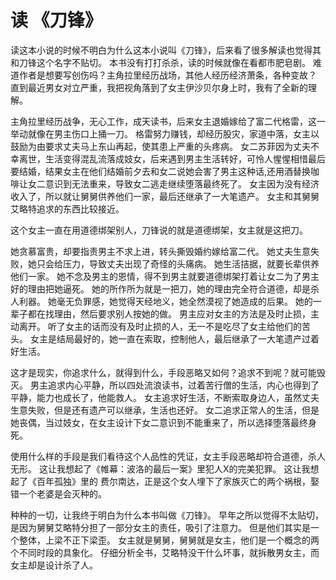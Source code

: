 # 读 《刀锋》

读这本小说的时候不明白为什么这本小说叫《刀锋》，后来看了很多解读也觉得其和刀锋这个名字不贴切。
本书没有打打杀杀，读的时候就像在看都市肥皂剧。
难道作者是想要写创伤吗？主角拉里经历战场，其他人经历经济萧条，各种变故？
直到最近男女对立严重，我把视角落到了女主伊沙贝尔身上时，我有了全新的理解。

主角拉里经历战争，无心工作，成天读书，后来女主退婚嫁给了富二代格雷，这一举动就像在男主伤口上捅一刀。
格雷努力赚钱，却经历股灾，家道中落，女主以鼓励为由要求丈夫马上东山再起，使其患上严重的头疼病。
女二苏菲因为丈夫不幸离世，生活变得混乱流落成妓女，后来遇到男主生活转好，可怜人惺惺相惜最后要结婚，结果女主在他们结婚前夕去和女二说她会害了男主这种话,还用酒替换咖啡让女二意识到无法重来，导致女二逃走继续堕落最终死了。
女主因为没有经济收入了，所以就让舅舅供养他们一家，最后还继承了一大笔遗产。
女主和其舅舅艾略特追求的东西比较接近。

这个女主一直在用道德绑架别人，刀锋说的就是道德绑架，女主就是这把刀。

她贪慕富贵，却要指责男主不求上进，转头撕毁婚约嫁给富二代。
她丈夫生意失败，她只会给压力，导致丈夫出现了奇怪的头痛病。
她生活拮据，就要长辈供养他们一家。
她不念及男主的恩情，得不到男主就要道德绑架打着让女二为了男主好的理由把她逼死。
她的所作所为就是一把刀，她的理由完全符合道德，却是杀人利器。
她毫无负罪感，她觉得天经地义，她全然漠视了她造成的后果。
她的一辈子都在找理由，然后要求别人按她的做。
男主应对女主的方法是及时止损，主动离开。
听了女主的话而没有及时止损的人，无一不是吃尽了女主给他们的苦头。
女主是结局最好的，她一直在索取，控制他人，最后继承了一大笔遗产过着好生活。

这才是现实，你追求什么，就得到什么，手段恶略又如何？追求不到呢？就可能毁灭。
男主追求内心平静，所以四处流浪读书，过着苦行僧的生活，内心也得到了平静，能力也成长了，他能救人。
女主追求好生活，不断索取身边人，虽然丈夫生意失败，但是还有遗产可以继承，生活也还好。
女二追求正常人的生活，但是她丧偶，当过妓女，在女主设计下女二意识到不能重来了，所以选择堕落最终身死。

使用什么样的手段是我们看待这个人品性的凭证，女主手段恶略却符合道德，杀人无形。
这让我想起了《帷幕：波洛的最后一案》里犯人X的完美犯罪。
这让我想起了《百年孤独》里的 费尔南达，正是这个女人埋下了家族灭亡的两个祸根，娶错一个老婆是会灭种的。

种种的一切，让我终于明白为什么本书叫做《刀锋》。
早年之所以觉得不太贴切，是因为舅舅艾略特分担了一部分女主的责任，吸引了注意力。
但是他们其实是一个整体，上梁不正下梁歪。
女主就是舅舅，舅舅就是女主，他们是一个概念的两个不同时段的具象化。
仔细分析全书，艾略特没干什么坏事，就拆散男女主，而女主却是设计杀了人。
